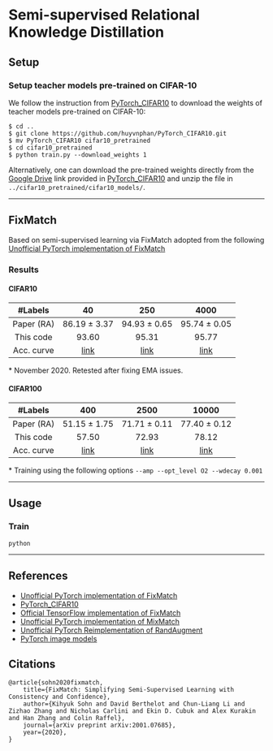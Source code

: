 # Semi-supervised Relational Knowledge Distillation

## Setup

### Setup teacher models pre-trained on CIFAR-10
We follow the instruction from [PyTorch_CIFAR10](https://vscode.dev/github/huyvnphan/PyTorch_CIFAR10) to download the weights of teacher models pre-trained on CIFAR-10:
```
$ cd ..
$ git clone https://github.com/huyvnphan/PyTorch_CIFAR10.git
$ mv PyTorch_CIFAR10 cifar10_pretrained
$ cd cifar10_pretrained
$ python train.py --download_weights 1
```
Alternatively, one can download the pre-trained weights directly from the [Google Drive](https://drive.google.com/file/d/17fmN8eQdLpq2jIMQ_X0IXDPXfI9oVWgq/view) link provided in [PyTorch_CIFAR10](https://vscode.dev/github/huyvnphan/PyTorch_CIFAR10) and unzip the file in `../cifar10_pretrained/cifar10_models/`.

----------------

## FixMatch
Based on semi-supervised learning via FixMatch adopted from the following [Unofficial PyTorch implementation of FixMatch](https://github/kekmodel/FixMatch-pytorch)

### Results

#### CIFAR10
| #Labels | 40 | 250 | 4000 |
|:---:|:---:|:---:|:---:|
| Paper (RA) | 86.19 ± 3.37 | 94.93 ± 0.65 | 95.74 ± 0.05 |
| This code | 93.60 | 95.31 | 95.77 |
| Acc. curve | [link](https://tensorboard.dev/experiment/YcLQA52kQ1KZIgND8bGijw/) | [link](https://tensorboard.dev/experiment/GN36hbbRTDaBPy7z8alE1A/) | [link](https://tensorboard.dev/experiment/5flaQd1WQyS727hZ70ebbA/) |

\* November 2020. Retested after fixing EMA issues.
#### CIFAR100
| #Labels | 400 | 2500 | 10000 |
|:---:|:---:|:---:|:---:|
| Paper (RA) | 51.15 ± 1.75 | 71.71 ± 0.11 | 77.40 ± 0.12 |
| This code | 57.50 | 72.93 | 78.12 |
| Acc. curve | [link](https://tensorboard.dev/experiment/y4Mmz3hRTQm6rHDlyeso4Q/) | [link](https://tensorboard.dev/experiment/mY3UExn5RpOanO1Hx1vOxg/) | [link](https://tensorboard.dev/experiment/EDb13xzJTWu5leEyVf2qfQ/) |

\* Training using the following options `--amp --opt_level O2 --wdecay 0.001`

----------------

## Usage

### Train

```
python 
```

----------------

## References
- [Unofficial PyTorch implementation of FixMatch](https://github/kekmodel/FixMatch-pytorch)
- [PyTorch_CIFAR10](https://vscode.dev/github/huyvnphan/PyTorch_CIFAR10)
- [Official TensorFlow implementation of FixMatch](https://github.com/google-research/fixmatch)
- [Unofficial PyTorch implementation of MixMatch](https://github.com/YU1ut/MixMatch-pytorch)
- [Unofficial PyTorch Reimplementation of RandAugment](https://github.com/ildoonet/pytorch-randaugment)
- [PyTorch image models](https://github.com/rwightman/pytorch-image-models)

## Citations
```
@article{sohn2020fixmatch,
    title={FixMatch: Simplifying Semi-Supervised Learning with Consistency and Confidence},
    author={Kihyuk Sohn and David Berthelot and Chun-Liang Li and Zizhao Zhang and Nicholas Carlini and Ekin D. Cubuk and Alex Kurakin and Han Zhang and Colin Raffel},
    journal={arXiv preprint arXiv:2001.07685},
    year={2020},
}
```
